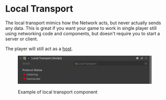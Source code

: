 # Local Transport

The local transport mimics how the Network acts, but never actually sends any data. This is great if you want your game to work in single player still using networking code and components, but doesn't require you to start a server or client.

The player will still act as a [host](../../../terminology/host.md).

<figure><img src="../../.gitbook/assets/LocalTransportComponent.png" alt=""><figcaption><p>Example of local transport component</p></figcaption></figure>
